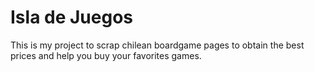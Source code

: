 # Isla de Juegos

This is my project to scrap chilean boardgame pages to obtain the best prices and help you buy your favorites games.
